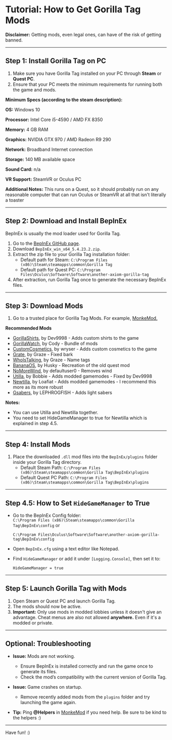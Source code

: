 # Tutorial: How to Get Gorilla Tag Mods 

**Disclaimer:** Getting mods, even legal ones, can have of the risk of getting banned. 

---

## **Step 1: Install Gorilla Tag on PC**
1. Make sure you have Gorilla Tag installed on your PC through **Steam** or **Quest PC**.
2. Ensure that your PC meets the minimum requirements for running both the game and mods.

**Minimum Specs (according to the steam description):**

**OS:** Windows 10

**Processor:** Intel Core i5-4590 / AMD FX 8350

**Memory:** 4 GB RAM

**Graphics:** NVIDIA GTX 970 / AMD Radeon R9 290

**Network:** Broadband Internet connection

**Storage:** 140 MB available space

**Sound Card:** n/a

**VR Support:** SteamVR or Oculus PC

**Additional Notes:** This runs on a Quest, so it should probably run on any reasonable computer that can run Oculus or SteamVR at all that isn't literally a toaster

---

## **Step 2: Download and Install BepInEx**
BepInEx is usually the mod loader used for Gorilla Tag.

1. Go to the [BepInEx GitHub page](https://github.com/BepInEx/BepInEx/releases).
2. Download `BepInEx_win_x64_5.4.23.2.zip`.
3. Extract the zip file to your Gorilla Tag installation folder:
   - Default path for Steam: `C:\Program Files (x86)\Steam\steamapps\common\Gorilla Tag`
   - Default path for Quest PC: `C:\Program Files\Oculus\Software\Software\another-axiom-gorilla-tag`
4. After extraction, run Gorilla Tag once to generate the necessary BepInEx files.

---

## **Step 3: Download Mods**
1. Go to a trusted place for Gorilla Tag Mods. For example, [MonkeMod.](https://discord.gg/b2MhDBAzTv)

**Recommended Mods**
- [GorillaShirts](https://github.com/developer9998/GorillaShirts), by Dev9998 - Adds custom shirts to the game
- [GorillaWatch](https://github.com/developer-cody/GorillaWatch), by Cody - Bundle of mods
- [CustomCosmetics](https://github.com/defaultuser0-nerd/CustomCosmetics), by wryser - Adds custom cosmetics to the game
- [Grate](https://github.com/The-Graze/Grate), by Graze - Fixed bark
- [WhoIsTalking](https://github.com/The-Graze/WhoIsTalking), by Graze - Name tags
- [BananaOS](https://github.com/HuskyGT/Banana-OS/tree/main), by Husky - Recreation of the old quest mod
- [NoMoreWind](https://github.com/defaultuser0-nerd/NoMoreWind), by defaultuser0 - Removes wind
- [Utilla](https://github.com/developer9998/Utilla), by Bobbie - Adds modded gamemodes - Fixed by Dev9998
- [Newtilla](https://github.com/Loafiat/Newtilla), by Loafiat - Adds modded gamemodes - I recommend this more as its more robust
- [Gsabers](https://github.com/LEPHROGFISH/Gsabers-Remastered), by LEPHROGFISH - Adds light sabers

**Notes:** 
- You can use Utilla and Newtilla together.
- You need to set HideGameManager to true for Newtilla which is explained in step 4.5.
  
---

## **Step 4: Install Mods**
1. Place the downloaded `.dll` mod files into the `BepInEx/plugins` folder inside your Gorilla Tag directory.
   - Default Steam Path: `C:\Program Files (x86)\Steam\steamapps\common\Gorilla Tag\BepInEx\plugins`
   - Default Quest PC Path: `C:\Program Files (x86)\Steam\steamapps\common\Gorilla Tag\BepInEx\plugins`
---
## **Step 4.5: How to Set `HideGameManager` to True**
- Go to the BepInEx Config folder:  
  `C:\Program Files (x86)\Steam\steamapps\common\Gorilla Tag\BepInEx\config` or
  
  `C:\Program Files\Oculus\Software\Software\another-axiom-gorilla-tag\BepInEx\config`
- Open `BepInEx.cfg` using a text editor like Notepad.
- Find `HideGameManager` or add it under `[Logging.Console]`, then set it to:
  
  ```plaintext
  HideGameManager = true
---

## **Step 5: Launch Gorilla Tag with Mods**
1. Open Steam or Quest PC and launch Gorilla Tag.
2. The mods should now be active.
3. **Important:** Only use mods in modded lobbies unless it doesn't give an advantage. Cheat menus are also not allowed **anywhere.** Even if it's a modded or private.

---

## **Optional: Troubleshooting**
- **Issue:** Mods are not working.  
  - Ensure BepInEx is installed correctly and run the game once to generate its files.
  - Check the mod’s compatibility with the current version of Gorilla Tag.
  
- **Issue:** Game crashes on startup.  
  - Remove recently added mods from the `plugins` folder and try launching the game again.

- **Tip:** Ping **@Helpers** in [MonkeMod](https://discord.gg/b2MhDBAzTv) if you need help. Be sure to be kind to the helpers :)

---

Have fun! :)
